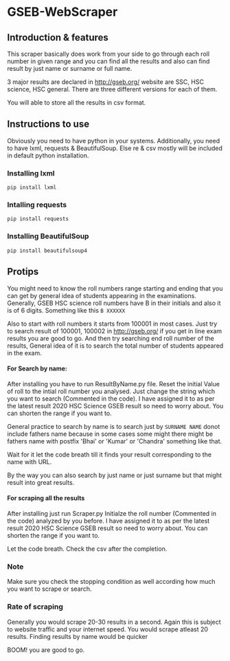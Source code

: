 # GSEB-WebScraper

## Introduction & features
This scraper basically does work from your side to go through each roll number in given range and you can find all the results and also can find result by just name or surname or full name.

3 major results are declared in <http://gseb.org/> website are SSC, HSC science, HSC general. There are three different versions for each of them.  

You will able to store all the results in csv format.

## Instructions to use

Obviously you need to have python in your systems. Additionally, you need to have lxml, requests & BeautifulSoup. Else re & csv mostly will be included in default python installation.

### Installing lxml   
```pip install lxml```

### Intalling requests   
```pip install requests```

### Installing BeautifulSoup   
```pip install beautifulsoup4```

## Protips

You might need to know the roll numbers range starting and ending that you can get by general idea of students appearing in the examinations.
Generally, GSEB HSC science roll numbers have B in their initials and also it is of 6 digits. Something like this 
```B XXXXXX``` 

Also to start with roll numbers it starts from 100001 in most cases. Just try to search result of 100001, 100002 in <http://gseb.org/> if you get in line exam results you are good to go. 
And then try searching end roll number of the results, General idea of it is to search the total number of students appeared in the exam.

#### For Search by name:
After installing you have to run ResultByName.py file. Reset the initial Value of roll to the intial roll number you analysed. Just change the string which you want to search (Commented in the code). I have assigned it to as per the latest result 2020 HSC Science GSEB result so need to worry about. You can shorten the range if you want to.

General practice to search by name is to search just by ```SURNAME NAME``` donot include fathers name because in some cases some might there might be fathers name with postfix 'Bhai' or 'Kumar' or 'Chandra' something like that. 

Wait for it let the code breath till it finds your result corresponding to the name with URL.

By the way you can also search by just name or just surname but that might result into great results. 

#### For scraping all the results
After installing just run Scraper.py Initialze the roll number (Commented in the code) analyzed by you before. I have assigned it to as per the latest result 2020 HSC Science GSEB result so need to worry about. You can shorten the range if you want to.

Let the code breath. Check the csv after the completion.

### Note 
Make sure you check the stopping condition as well according how much you want to scrape or search.

### Rate of scraping 
Generally you would scrape 20-30 results in a second. Again this is subject to website traffic and your internet speed. You would scrape atleast 20 results.
Finding results by name would be quicker

BOOM! you are good to go.
